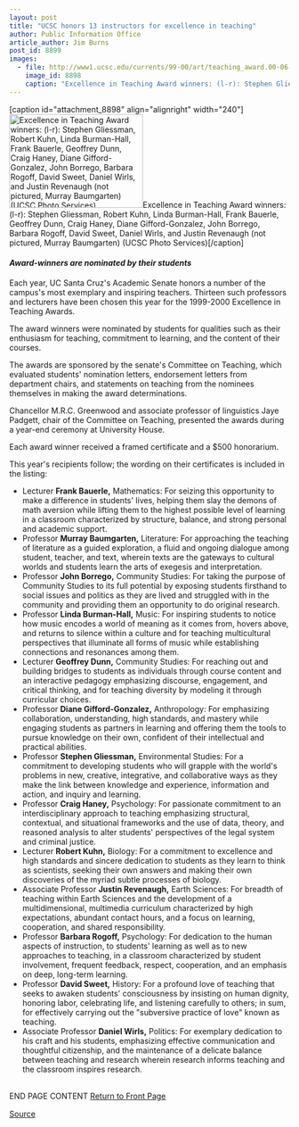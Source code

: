```yaml
---
layout: post
title: "UCSC honors 13 instructors for excellence in teaching"
author: Public Information Office
article_author: Jim Burns
post_id: 8899
images:
  - file: http://www1.ucsc.edu/currents/99-00/art/teaching_award.00-06-19.240.jpg
    image_id: 8898
    caption: "Excellence in Teaching Award winners: (l-r): Stephen Gliessman, Robert Kuhn, Linda Burman-Hall, Frank Bauerle, Geoffrey Dunn, Craig Haney, Diane Gifford-Gonzalez, John Borrego, Barbara Rogoff, David Sweet, Daniel Wirls, and Justin Revenaugh (not pictured, Murray Baumgarten) (UCSC Photo Services)"
---
```


[caption id="attachment_8898" align="alignright" width="240"]<a href="http://dev-ucsc-news.pantheonsite.io/wp-content/uploads/2000/06/teaching_award.00-06-19.240.jpg"><img class="size-full wp-image-8898" src="http://dev-ucsc-news.pantheonsite.io/wp-content/uploads/2000/06/teaching_award.00-06-19.240.jpg" alt="Excellence in Teaching Award winners: (l-r): Stephen Gliessman, Robert Kuhn, Linda Burman-Hall, Frank Bauerle, Geoffrey Dunn, Craig Haney, Diane Gifford-Gonzalez, John Borrego, Barbara Rogoff, David Sweet, Daniel Wirls, and Justin Revenaugh (not pictured, Murray Baumgarten) (UCSC Photo Services)" width="240" height="168" /></a>Excellence in Teaching Award winners: (l-r): Stephen Gliessman, Robert Kuhn, Linda Burman-Hall, Frank Bauerle, Geoffrey Dunn, Craig Haney, Diane Gifford-Gonzalez, John Borrego, Barbara Rogoff, David Sweet, Daniel Wirls, and Justin Revenaugh (not pictured, Murray Baumgarten) (UCSC Photo Services)[/caption]
<h4>
  <b><i>Award-winners are nominated by their students</i></b>
</h4>
<p>
  Each year, UC Santa Cruz's Academic Senate honors a number of the campus's most exemplary and inspiring teachers. Thirteen such professors and lecturers have been chosen this year for the 1999-2000 Excellence in Teaching Awards.
</p>The award winners were nominated by students for qualities such as their enthusiasm for teaching, commitment to learning, and the content of their courses.
<p>
  The awards are sponsored by the senate's Committee on Teaching, which evaluated students' nomination letters, endorsement letters from department chairs, and statements on teaching from the nominees themselves in making the award determinations.
</p>
<p>
  Chancellor M.R.C. Greenwood and associate professor of linguistics Jaye Padgett, chair of the Committee on Teaching, presented the awards during a year-end ceremony at University House.
</p>
<p>
  Each award winner received a framed certificate and a $500 honorarium.
</p>
<p>
  This year's recipients follow; the wording on their certificates is included in the listing:
</p>
<ul>
  <li>Lecturer <b>Frank Bauerle,</b> Mathematics: For seizing this opportunity to make a difference in students' lives, helping them slay the demons of math aversion while lifting them to the highest possible level of learning in a classroom characterized by structure, balance, and strong personal and academic support.
  </li>
  <li>Professor <b>Murray Baumgarten,</b> Literature: For approaching the teaching of literature as a guided exploration, a fluid and ongoing dialogue among student, teacher, and text, wherein texts are the gateways to cultural worlds and students learn the arts of exegesis and interpretation.
  </li>
  <li>Professor <b>John Borrego,</b> Community Studies: For taking the purpose of Community Studies to its full potential by exposing students firsthand to social issues and politics as they are lived and struggled with in the community and providing them an opportunity to do original research.
  </li>
  <li>Professor <b>Linda Burman-Hall,</b> Music: For inspiring students to notice how music encodes a world of meaning as it comes from, hovers above, and returns to silence within a culture and for teaching multicultural perspectives that illuminate all forms of music while establishing connections and resonances among them.
  </li>
  <li>Lecturer <b>Geoffrey Dunn,</b> Community Studies: For reaching out and building bridges to students as individuals through course content and an interactive pedagogy emphasizing discourse, engagement, and critical thinking, and for teaching diversity by modeling it through curricular choices.
  </li>
  <li>Professor <b>Diane Gifford-Gonzalez,</b> Anthropology: For emphasizing collaboration, understanding, high standards, and mastery while engaging students as partners in learning and offering them the tools to pursue knowledge on their own, confident of their intellectual and practical abilities.
  </li>
  <li>Professor <b>Stephen Gliessman,</b> Environmental Studies: For a commitment to developing students who will grapple with the world's problems in new, creative, integrative, and collaborative ways as they make the link between knowledge and experience, information and action, and inquiry and learning.
  </li>
  <li>Professor <b>Craig Haney,</b> Psychology: For passionate commitment to an interdisciplinary approach to teaching emphasizing structural, contextual, and situational frameworks and the use of data, theory, and reasoned analysis to alter students' perspectives of the legal system and criminal justice.
  </li>
  <li>Lecturer <b>Robert Kuhn,</b> Biology: For a commitment to excellence and high standards and sincere dedication to students as they learn to think as scientists, seeking their own answers and making their own discoveries of the myriad subtle processes of biology.
  </li>
  <li>Associate Professor <b>Justin Revenaugh,</b> Earth Sciences: For breadth of teaching within Earth Sciences and the development of a multidimensional, multimedia curriculum characterized by high expectations, abundant contact hours, and a focus on learning, cooperation, and shared responsibility.
  </li>
  <li>Professor <b>Barbara Rogoff,</b> Psychology: For dedication to the human aspects of instruction, to students' learning as well as to new approaches to teaching, in a classroom characterized by student involvement, frequent feedback, respect, cooperation, and an emphasis on deep, long-term learning.
  </li>
  <li>Professor <b>David Sweet,</b> History: For a profound love of teaching that seeks to awaken students' consciousness by insisting on human dignity, honoring labor, celebrating life, and listening carefully to others; in sum, for effectively carrying out the "subversive practice of love" known as teaching.
  </li>
  <li>Associate Professor <b>Daniel Wirls,</b> Politics: For exemplary dedication to his craft and his students, emphasizing effective communication and thoughtful citizenship, and the maintenance of a delicate balance between teaching and research wherein research informs teaching and the classroom inspires research.
  </li>
</ul>
<p>
  <br>
  END PAGE CONTENT <a href="../../index.html">Return to Front Page</a> <img align="bottom" alt=" " border="0" height="1" src="../../images/trans.gif" width="385">
</p>
<p><a href="http://www1.ucsc.edu/currents/99-00/06-19/teaching.html" title="Permalink to teaching">Source</a></p>
